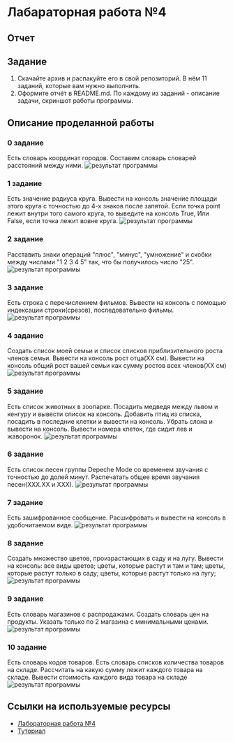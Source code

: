 # Лабараторная работа №4
## Отчет
## Задание
1. Скачайте архив и распакуйте его в свой репозиторий. В нём 11 заданий, которые вам нужно выполнить.
2. Оформите отчёт в README.md. По каждому из заданий - описание задачи, скриншот работы программы.
## Описание проделанной работы
### 0 задание
Есть словарь координат городов. Составим словарь словарей расстояний между ними.
<image src = 00.png alt="результат программы">

### 1 задание
Есть значение радиуса круга. Вывести на консоль значение площади этого круга с точностью до 4-х знаков после запятой. Если точка point лежит внутри того самого круга, то выведите на консоль True, Или False, если точка лежит вовне круга.
<image src = 01.png alt="результат программы">

### 2 задание
Расставить знаки операций "плюс", "минус", "умножение" и скобки между числами "1 2 3 4 5" так, что бы получилось число "25".
<image src = 02.png alt="результат программы">

### 3 задание
Есть строка с перечислением фильмов. Вывести на консоль с помощью индексации строки(срезов), последовательно фильмы.
<image src = 03.png alt="результат программы">

### 4 задание
Создать список моей семьи и список списков приблизительного роста членов семьи. Вывести на консоль рост отца(ХХ см). Вывести на консоль общий рост вашей семьи как сумму ростов всех членов(ХХ см)
<image src = 04.png alt="результат программы">

### 5 задание
Есть список животных в зоопарке. Посадить медведя между львом и кенгуру и вывести список на консоль. Добавить птиц из списка, посадить в последние клетки и вывести на консоль. Убрать слона и вывести на консоль. Вывести номера клеток, где сидит лев и жаворонок.
<image src = 05.png alt="результат программы">

### 6 задание
Есть список песен группы Depeche Mode со временем звучания с точностью до долей минут. Распечатать общее время звучания песен(ХХХ.ХХ и ХХХ).
<image src = 06.png alt="результат программы">

### 7 задание
Есть зашифрованное сообщение. Расшифровать и вывести на консоль в удобочитаемом виде.
<image src = 07.png alt="результат программы">

### 8 задание
Создать множество цветов, произрастающих в саду и на лугу. Вывести на консоль: все виды цветов; цветы, которые растут и там и там; цветы, которые растут только в саду; цветы, которые растут только на лугу;
<image src = 08.png alt="результат программы">

### 9 задание
Есть словарь магазинов с распродажами. Создать словарь цен на продукты. Указать только по 2 магазина с минимальными ценами.
<image src = 09.png alt="результат программы">

### 10 задание
Есть словарь кодов товаров. Есть словарь списков количества товаров на складе. Рассчитать на какую сумму лежит каждого товара на складе. Вывести стоимость каждого вида товара на складе
<image src = 10.png alt="результат программы">

## Ссылки на используемые ресурсы
- [Лабораторная работа №4](https://evil-teacher.on.fleek.co/prog_pm/term1/lab04/)
- [Туториал](https://docs.python.org/3/tutorial/)